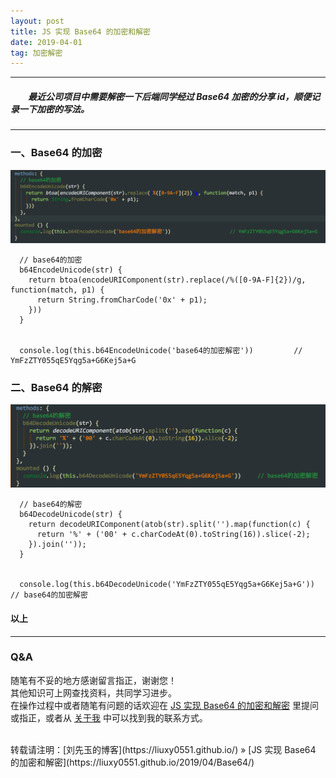 ```yaml
---
layout: post
title: JS 实现 Base64 的加密和解密
date: 2019-04-01
tag: 加密解密
---
```


___
##### 　　最近公司项目中需要解密一下后端同学经过 Base64 加密的分享 id，顺便记录一下加密的写法。

___

### 一、Base64 的加密

![](/images/posts/Base64/b64EncodeUnicode.png)
<br>

      // base64的加密
      b64EncodeUnicode(str) {
        return btoa(encodeURIComponent(str).replace(/%([0-9A-F]{2})/g, function(match, p1) {
          return String.fromCharCode('0x' + p1);
        }))
      }


      console.log(this.b64EncodeUnicode('base64的加密解密'))         // YmFzZTY055qE5Yqg5a+G6Kej5a+G


### 二、Base64 的解密

![](/images/posts/Base64/b64DecodeUnicode.png)
<br>

      // base64的解密
      b64DecodeUnicode(str) {
        return decodeURIComponent(atob(str).split('').map(function(c) {
          return '%' + ('00' + c.charCodeAt(0).toString(16)).slice(-2);
        }).join(''));
      }


      console.log(this.b64DecodeUnicode('YmFzZTY055qE5Yqg5a+G6Kej5a+G'))     // base64的加密解密



#### 以上
___
### Q&A

随笔有不妥的地方感谢留言指正，谢谢您！  
其他知识可上网查找资料，共同学习进步。  
在操作过程中或者随笔有问题的话欢迎在 [JS 实现 Base64 的加密和解密](https://liuxy0551.github.io/2019/04/Base64/) 里提问或指正，或者从 [关于我](https://liuxy0551.github.io/about/) 中可以找到我的联系方式。


<br>
转载请注明：[刘先玉的博客](https://liuxy0551.github.io/) » [JS 实现 Base64 的加密和解密](https://liuxy0551.github.io/2019/04/Base64/)
